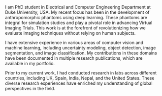 <!-- I am PhD student in Electrical and Computer Engineering Department at Duke University, USA. Link to your favorite [subreddit](http://reddit.com). You can put a picture in, too. The code is already in, just name your picture `prof_pic.jpg` and put it in the `img/` folder.

Put your address / P.O. box / other info right below your picture. You can also disable any these elements by editing `profile` property of the YAML header of your `_pages/about.md`. Edit `_bibliography/papers.bib` and Jekyll will render your [publications page](/al-folio/publications/) automatically.

Link to your social media connections, too. This theme is set up to use [Font Awesome icons](http://fortawesome.github.io/Font-Awesome/) and [Academicons](https://jpswalsh.github.io/academicons/), like the ones below. Add your Facebook, Twitter, LinkedIn, Google Scholar, or just disable all of them. -->



I am PhD student in Electrical and Computer Engineering Department at Duke University, USA. My recent focus has been in the development of anthropomorphic phantoms using deep learning. These phantoms are integral for simulation studies and play a pivotal role in advancing Virtual Imaging Trials. This work is at the forefront of revolutionizing how we evaluate imaging techniques without relying on human subjects.

I have extensive experience in various areas of computer vision and machine learning, including uncertainty modeling, object detection, image segmentation, and image classification. My contributions in these domains have been documented in multiple research publications, which are available in my portfolio.

Prior to my current work, I had conducted research in labs across different countries, including UK, Spain, India, Nepal, and the United States. These diverse research experiences have enriched my understanding of global perspectives in the field.